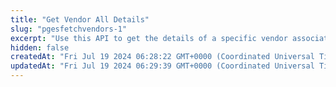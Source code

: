 ```yaml
---
title: "Get Vendor All Details"
slug: "pgesfetchvendors-1"
excerpt: "Use this API to get the details of a specific vendor associated with your Easy Split account."
hidden: false
createdAt: "Fri Jul 19 2024 06:28:22 GMT+0000 (Coordinated Universal Time)"
updatedAt: "Fri Jul 19 2024 06:29:39 GMT+0000 (Coordinated Universal Time)"
---
```

